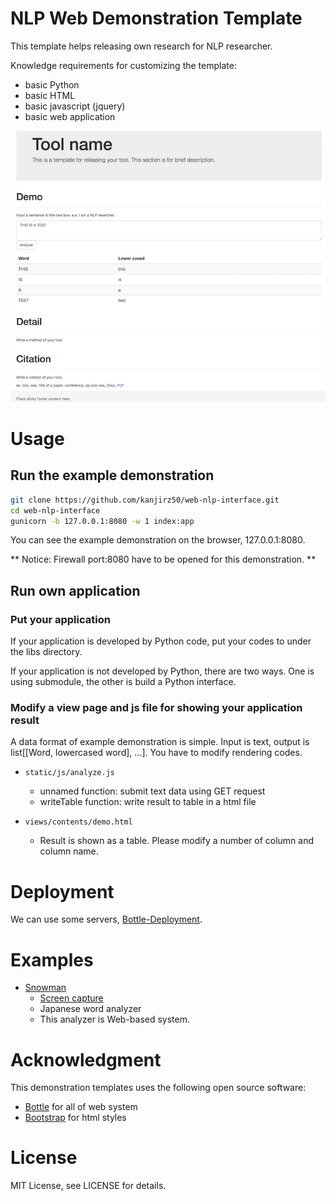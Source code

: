 # NLP Web Demonstration Template
This template helps releasing own research for NLP researcher.

Knowledge requirements for customizing the template:
- basic Python
- basic HTML
- basic javascript (jquery)
- basic web application

![demonstration image](screen_shot.png)

# Usage

## Run the example demonstration

```sh
git clone https://github.com/kanjirz50/web-nlp-interface.git
cd web-nlp-interface
gunicorn -b 127.0.0.1:8080 -w 1 index:app
```

You can see the example demonstration on the browser, 127.0.0.1:8080.

** Notice: Firewall port:8080 have to be opened for this demonstration. **

## Run own application

### Put your application

If your application is developed by Python code, put your codes to under the libs directory.

If your application is not developed by Python, there are two ways. One is using submodule, the other is build a Python interface.


### Modify a view page and js file for showing your application result

A data format of example demonstration is simple.
Input is text, output is list[[Word, lowercased word], ...].
You have to modify rendering codes.

- `static/js/analyze.js`
  - unnamed function: submit text data using GET request
  - writeTable function: write result to table in a html file

- `views/contents/demo.html`
  - Result is shown as a table. Please modify a number of column and column name.

# Deployment
We can use some servers, [Bottle-Deployment](http://bottlepy.org/docs/dev/deployment.html).

# Examples
- [Snowman](http://snowman.jnlp.org/english)
  - [Screen capture](https://a13ed10a-a-dee0cc0a-s-sites.googlegroups.com/a/jnlp.org/snowman/snowman/雪だるまH28.4.8.PNG)
  - Japanese word analyzer
  - This analyzer is Web-based system.

# Acknowledgment
This demonstration templates uses the following open source software:
- [Bottle](http://bottlepy.org/docs/dev/index.html) for all of web system
- [Bootstrap](http://getbootstrap.com/) for html styles

# License
MIT License, see LICENSE for details.
